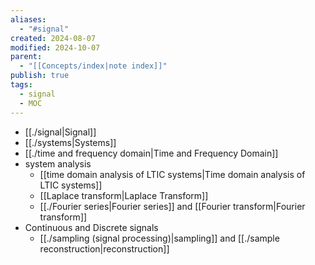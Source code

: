 ```yaml
---
aliases:
  - "#signal"
created: 2024-08-07
modified: 2024-10-07
parent:
  - "[[Concepts/index|note index]]"
publish: true
tags:
  - signal
  - MOC
---
```

- [[./signal|Signal]]
- [[./systems|Systems]]
- [[./time and frequency domain|Time and Frequency Domain]]
- system analysis
  - [[time domain analysis of LTIC systems|Time domain analysis of LTIC systems]]
  - [[Laplace transform|Laplace Transform]]
  - [[./Fourier series|Fourier series]] and [[Fourier transform|Fourier transform]]
- Continuous and Discrete signals
  - [[./sampling (signal processing)|sampling]] and [[./sample reconstruction|reconstruction]]